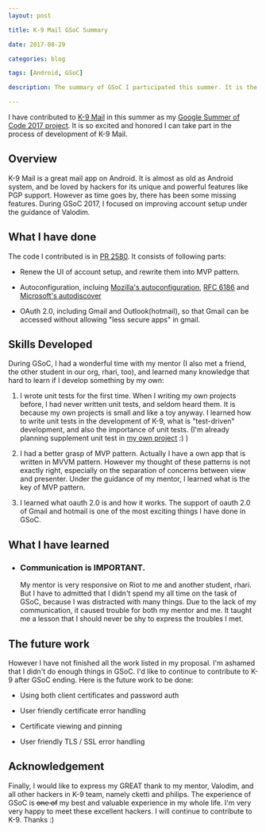 ```yaml
---
layout: post

title: K-9 Mail GSoC Summary

date: 2017-08-29

categories: blog

tags: [Android, GSoC]

description: The summary of GSoC I participated this summer. It is the most valuable experience I have ever had.

---
```


I have contributed to [K-9 Mail](https://k9mail.github.io) in this summer as my [Google Summer of Code 2017 project](https://summerofcode.withgoogle.com/projects/#6430250689888256). It is so excited and honored I can take part in the process of development of K-9 Mail.

## Overview

K-9 Mail is a great mail app on Android. It is almost as old as Android system, and be loved by hackers for its unique and powerful features like PGP support. However as time goes by, there has been some missing features. During GSoC 2017, I focused on improving account setup under the guidance of Valodim.


## What I have done

The code I contributed is in [PR 2580](https://github.com/k9mail/k-9/pull/2580). It consists of following parts:

* Renew the UI of account setup, and rewrite them into MVP pattern.

* Autoconfiguration, incluing [Mozilla's autoconfiguration](https://developer.mozilla.org/en-US/docs/Mozilla/Thunderbird/Autoconfiguration), [RFC 6186](https://tools.ietf.org/html/rfc6186) and [Microsoft's autodiscover](https://technet.microsoft.com/en-us/library/bb124251(v=exchg.160).aspx)

* OAuth 2.0, including Gmail and Outlook(hotmail), so that Gmail can be accessed without allowing "less secure apps" in gmail.


## Skills Developed

During GSoC, I had a wonderful time with my mentor (I also met a friend, the other student in our org, rhari, too), and learned many knowledge that hard to learn if I develop something by my own:

1. I wrote unit tests for the first time. When I writing my own projects before, I had never written unit tests, and seldom heard them. It is because my own projects is small and like a toy anyway. I learned how to write unit tests in the development of K-9, what is "test-driven" development, and also the importance of unit tests. (I'm already planning supplement unit test in [my own project](https://github.com/daquexian/chaoli-forum-for-android-2/issues/17) :) )

2. I had a better grasp of MVP pattern. Actually I have a own app that is written in MVVM pattern. However my thought of these patterns is not exactly right, especially on the separation of concerns between view and presenter. Under the guidance of my mentor, I learned what is the key of MVP pattern.

3. I learned what oauth 2.0 is and how it works. The support of oauth 2.0 of Gmail and hotmail is one of the most exciting things I have done in GSoC. 

## What I have learned

* ### Communication is IMPORTANT. 

    My mentor is very responsive on Riot to me and another student, rhari. But I have to admitted that I didn't spend my all time on the task of GSoC, because I was distracted with many things. Due to the lack of my communication, it caused trouble for both my mentor and me. It taught me a lesson that I should never be shy to express the troubles I met.



## The future work

However I have not finished all the work listed in my proposal. I'm ashamed that I didn't do enough things in GSoC. I'd like to continue to contribute to K-9 after GSoC ending. Here is the future work to be done:

* Using both client certificates and password auth

* User friendly certificate error handling

* Certificate viewing and pinning

* User friendly TLS / SSL error handling

## Acknowledgement

Finally, I would like to express my GREAT thank to my mentor, Valodim, and all other hackers in K-9 team, namely cketti and philips. The experience of GSoC is <del>one of</del> my best and valuable experience in my whole life. I'm very very happy to meet these excellent hackers. I will continue to contribute to K-9. Thanks :)
